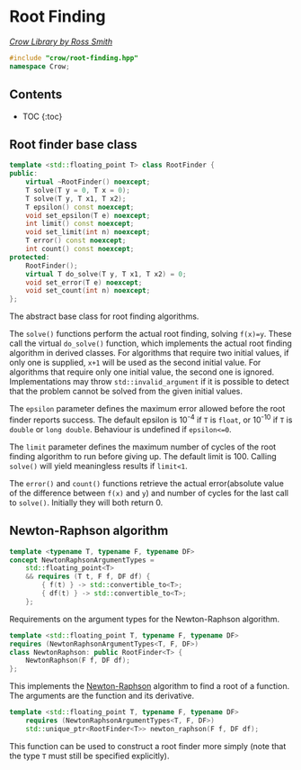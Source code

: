 # Root Finding

_[Crow Library by Ross Smith](index.html)_

```c++
#include "crow/root-finding.hpp"
namespace Crow;
```

## Contents

* TOC
{:toc}

## Root finder base class

```c++
template <std::floating_point T> class RootFinder {
public:
    virtual ~RootFinder() noexcept;
    T solve(T y = 0, T x = 0);
    T solve(T y, T x1, T x2);
    T epsilon() const noexcept;
    void set_epsilon(T e) noexcept;
    int limit() const noexcept;
    void set_limit(int n) noexcept;
    T error() const noexcept;
    int count() const noexcept;
protected:
    RootFinder();
    virtual T do_solve(T y, T x1, T x2) = 0;
    void set_error(T e) noexcept;
    void set_count(int n) noexcept;
};
```

The abstract base class for root finding algorithms.

The `solve()` functions perform the actual root finding, solving `f(x)=y`.
These call the virtual `do_solve()` function, which implements the actual root
finding algorithm in derived classes. For algorithms that require two initial
values, if only one is supplied, `x+1` will be used as the second initial
value. For algorithms that require only one initial value, the second one is
ignored. Implementations may throw `std::invalid_argument` if it is possible
to detect that the problem cannot be solved from the given initial values.

The `epsilon` parameter defines the maximum error allowed before the root
finder reports success. The default epsilon is 10<sup>-4</sup> if `T` is
`float`, or 10<sup>-10</sup> if `T` is `double` or `long double`. Behaviour
is undefined if `epsilon<=0`.

The `limit` parameter defines the maximum number of cycles of the root finding
algorithm to run before giving up. The default limit is 100. Calling `solve()`
will yield meaningless results if `limit<1`.

The `error()` and `count()` functions retrieve the actual error(absolute value
of the difference between `f(x)` and `y`) and number of cycles for the last
call to `solve()`. Initially they will both return 0.

## Newton-Raphson algorithm

```c++
template <typename T, typename F, typename DF>
concept NewtonRaphsonArgumentTypes =
    std::floating_point<T>
    && requires (T t, F f, DF df) {
        { f(t) } -> std::convertible_to<T>;
        { df(t) } -> std::convertible_to<T>;
    };
```

Requirements on the argument types for the Newton-Raphson algorithm.

```c++
template <std::floating_point T, typename F, typename DF>
requires (NewtonRaphsonArgumentTypes<T, F, DF>)
class NewtonRaphson: public RootFinder<T> {
    NewtonRaphson(F f, DF df);
};
```

This implements the
[Newton-Raphson](https://en.wikipedia.org/wiki/Newton%27s_method) algorithm to
find a root of a function. The arguments are the function and its derivative.

```c++
template <std::floating_point T, typename F, typename DF>
    requires (NewtonRaphsonArgumentTypes<T, F, DF>)
    std::unique_ptr<RootFinder<T>> newton_raphson(F f, DF df);
```

This function can be used to construct a root finder more simply (note that
the type `T` must still be specified explicitly).

